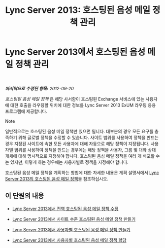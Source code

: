 ﻿---
title: 'Lync Server 2013: 호스팅된 음성 메일 정책 관리'
TOCTitle: 호스팅된 음성 메일 정책 관리
ms:assetid: 50ff22e3-9c8b-4a33-a72f-d149892acf53
ms:mtpsurl: https://technet.microsoft.com/ko-kr/library/Gg398332(v=OCS.15)
ms:contentKeyID: 49303628
ms.date: 08/10/2015
mtps_version: v=OCS.15
ms.translationtype: HT
---

# Lync Server 2013에서 호스팅된 음성 메일 정책 관리

 

_**마지막으로 수정된 항목:** 2012-09-20_

*호스팅된 음성 메일 정책* 은 해당 사서함이 호스팅된 Exchange 서비스에 있는 사용자에 대한 호출을 라우팅할 위치에 대한 정보를 Lync Server 2013 ExUM 라우팅 응용 프로그램에 제공합니다.


> [!NOTE]
> 일반적으로는 호스팅된 음성 메일 정책만 있으면 됩니다. 대부분의 경우 모든 요구를 충족하기 위해 글로벌 정책을 수정할 수 있습니다. 사이트 범위를 사용하여 정책을 만드는 경우 지정된 사이트에 속한 모든 사용자에 대해 자동으로 해당 정책이 지정됩니다. 사용자별 범위를 사용하여 정책을 만드는 경우에는 해당 정책을 사용자, 그룹 및 대화 상대 개체에 대해 명시적으로 지정해야 합니다. 호스팅된 음성 메일 정책을 여러 개 배포할 수는 있지만, 이렇게 하는 경우에는 사용자별로 정책을 지정해야 합니다.



호스팅된 음성 메일 정책을 계획하는 방법에 대한 자세한 내용은 계획 설명서에서 [Lync Server 2013의 호스팅된 음성 메일 정책](lync-server-2013-hosted-voice-mail-policies.md)을 참조하십시오.

## 이 단원의 내용

  - [Lync Server 2013에서 전역 호스팅된 음성 메일 정책 수정](lync-server-2013-modify-the-global-hosted-voice-mail-policy.md)

  - [Lync Server 2013에서 사이트 수준 호스팅된 음성 메일 정책 만들기](lync-server-2013-create-a-site-level-hosted-voice-mail-policy.md)

  - [Lync Server 2013에서 사용자별 호스팅된 음성 메일 정책 만들기](lync-server-2013-create-a-per-user-hosted-voice-mail-policy.md)

  - [Lync Server 2013에서 사용자별 호스팅된 음성 메일 정책 할당](lync-server-2013-assign-a-per-user-hosted-voice-mail-policy.md)

